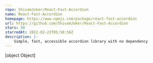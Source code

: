 ```yaml
---
repo: ShivamJoker/React-Fast-Accordion
name: React-Fast-Accordion
homepage: https://www.npmjs.com/package/react-fast-accordion
url: https://github.com/ShivamJoker/React-Fast-Accordion
stars: 58
starredAt: 2022-02-23T05:58:56Z
description: |-
    Simple, fast, accessible accordion library with no dependency
---
```


[object Object]
